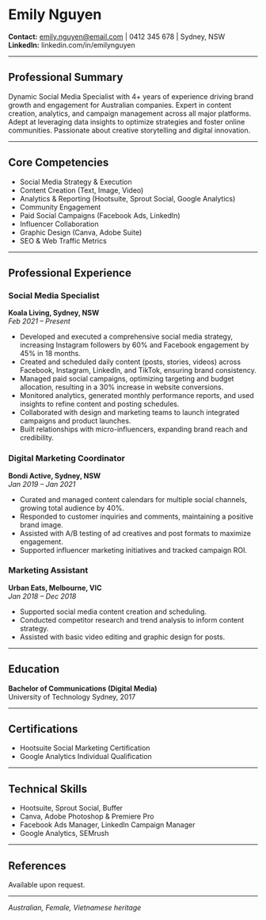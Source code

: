 # Emily Nguyen

**Contact:** emily.nguyen@email.com | 0412 345 678 | Sydney, NSW
**LinkedIn:** linkedin.com/in/emilynguyen

---

## Professional Summary

Dynamic Social Media Specialist with 4+ years of experience driving brand growth and engagement for Australian companies. Expert in content creation, analytics, and campaign management across all major platforms. Adept at leveraging data insights to optimize strategies and foster online communities. Passionate about creative storytelling and digital innovation.

---

## Core Competencies

- Social Media Strategy & Execution
- Content Creation (Text, Image, Video)
- Analytics & Reporting (Hootsuite, Sprout Social, Google Analytics)
- Community Engagement
- Paid Social Campaigns (Facebook Ads, LinkedIn)
- Influencer Collaboration
- Graphic Design (Canva, Adobe Suite)
- SEO & Web Traffic Metrics

---

## Professional Experience

### Social Media Specialist

**Koala Living, Sydney, NSW**  
_Feb 2021 – Present_

- Developed and executed a comprehensive social media strategy, increasing Instagram followers by 60% and Facebook engagement by 45% in 18 months.
- Created and scheduled daily content (posts, stories, videos) across Facebook, Instagram, LinkedIn, and TikTok, ensuring brand consistency.
- Managed paid social campaigns, optimizing targeting and budget allocation, resulting in a 30% increase in website conversions.
- Monitored analytics, generated monthly performance reports, and used insights to refine content and posting schedules.
- Collaborated with design and marketing teams to launch integrated campaigns and product launches.
- Built relationships with micro-influencers, expanding brand reach and credibility.

### Digital Marketing Coordinator

**Bondi Active, Sydney, NSW**  
_Jan 2019 – Jan 2021_

- Curated and managed content calendars for multiple social channels, growing total audience by 40%.
- Responded to customer inquiries and comments, maintaining a positive brand image.
- Assisted with A/B testing of ad creatives and post formats to maximize engagement.
- Supported influencer marketing initiatives and tracked campaign ROI.

### Marketing Assistant

**Urban Eats, Melbourne, VIC**  
_Jan 2018 – Dec 2018_

- Supported social media content creation and scheduling.
- Conducted competitor research and trend analysis to inform content strategy.
- Assisted with basic video editing and graphic design for posts.

---

## Education

**Bachelor of Communications (Digital Media)**  
University of Technology Sydney, 2017

---

## Certifications

- Hootsuite Social Marketing Certification
- Google Analytics Individual Qualification

---

## Technical Skills

- Hootsuite, Sprout Social, Buffer
- Canva, Adobe Photoshop & Premiere Pro
- Facebook Ads Manager, LinkedIn Campaign Manager
- Google Analytics, SEMrush

---

## References

Available upon request.

---

_Australian, Female, Vietnamese heritage_
